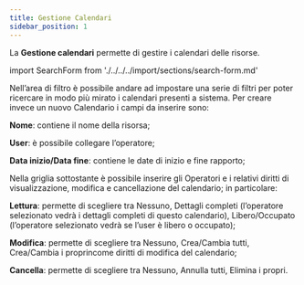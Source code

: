 ```yaml
---
title: Gestione Calendari
sidebar_position: 1
---
```


La **Gestione calendari** permette di gestire i calendari delle risorse. 

import SearchForm from './../../../import/sections/search-form.md'

<SearchForm />

Nell’area di filtro è possibile andare ad impostare una serie di filtri per poter ricercare in modo più mirato i calendari presenti a sistema. 
Per creare invece un nuovo Calendario i campi da inserire sono:

**Nome**: contiene il nome della risorsa;

**User**: è possibile collegare l’operatore;

**Data inizio/Data fine**: contiene le date di inizio e fine rapporto;

Nella griglia sottostante è possibile inserire gli Operatori e i relativi diritti di visualizzazione, modifica e cancellazione del calendario; in particolare:

**Lettura**: permette di scegliere tra Nessuno, Dettagli completi (l’operatore selezionato vedrà i dettagli completi di questo calendario), Libero/Occupato (l’operatore selezionato vedrà se l’user è libero o occupato);

**Modifica**: permette di scegliere tra Nessuno, Crea/Cambia tutti, Crea/Cambia i proprincome diritti di modifica del calendario;

**Cancella**: permette di scegliere tra Nessuno, Annulla tutti, Elimina i propri.

